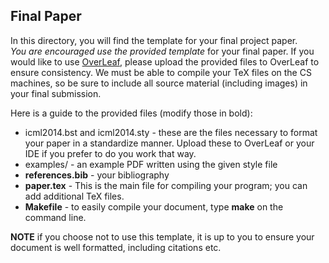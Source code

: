## Final Paper

In this directory, you will find the template for your final project paper.  
*You are encouraged use the provided template* for your final paper.  If you would like to
use [OverLeaf](www.overleaf.com), please upload the provided files to OverLeaf
to ensure consistency.  We must be able to compile your TeX files on the CS
machines, so be sure to include all source material (including images) in your
final submission.

Here is a guide to the provided files (modify those in bold):
* icml2014.bst and icml2014.sty - these are the files necessary to format your
paper in a standardize manner.  Upload these to OverLeaf or your IDE if you prefer to do you work that way.
* examples/ - an example PDF written using the given style file
* **references.bib** - your bibliography
* **paper.tex** - This is the main file for compiling your program; you can add additional TeX files.
* **Makefile** - to easily compile your document, type **make** on the command line.  

**NOTE** if you choose not to use this template, it is up to you to ensure your 
document is well formatted, including citations etc.
